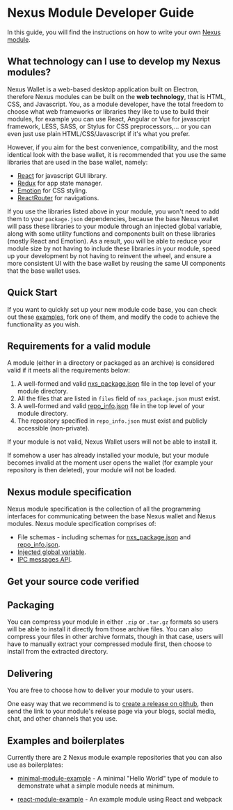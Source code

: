 # Nexus Module Developer Guide

In this guide, you will find the instructions on how to write your own [Nexus module](./README.md).

## What technology can I use to develop my Nexus modules?

Nexus Wallet is a web-based desktop application built on Electron, therefore Nexus modules can be built on the **web technology**, that is HTML, CSS, and Javascript. You, as a module developer, have the total freedom to choose what web frameworks or libraries they like to use to build their modules, for example you can use React, Angular or Vue for javascript framework, LESS, SASS, or Stylus for CSS preprocessors,... or you can even just use plain HTML/CSS/Javascript if it's what you prefer.

However, if you aim for the best convenience, compatibility, and the most identical look with the base wallet, it is recommended that you use the same libraries that are used in the base wallet, namely:

- [React](https://reactjs.org/) for javascript GUI library.
- [Redux](https://redux.js.org/) for app state manager.
- [Emotion](https://emotion.sh) for CSS styling.
- [ReactRouter](https://reacttraining.com/react-router/) for navigations.

If you use the libraries listed above in your module, you won't need to add them to your `package.json` dependencies, because the base Nexus wallet will pass these libraries to your module through an injected global variable, along with some utility functions and components built on these libraries (mostly React and Emotion). As a result, you will be able to reduce your module size by not having to include these libraries in your module, speed up your development by not having to reinvent the wheel, and ensure a more consistent UI with the base wallet by reusing the same UI components that the base wallet uses.

## Quick Start

If you want to quickly set up your new module code base, you can check out these [examples](#examples-and-boilerplates), fork one of them, and modify the code to achieve the functionality as you wish.

## Requirements for a valid module

A module (either in a directory or packaged as an archive) is considered valid if it meets all the requirements below:

1. A well-formed and valid [nxs_package.json](./nxs_package.json.md) file in the top level of your module directory.
2. All the files that are listed in `files` field of `nxs_package.json` must exist.
3. A well-formed and valid [repo_info.json](./repo_info.json.md) file in the top level of your module directory.
4. The repository specified in `repo_info.json` must exist and publicly accessible (non-private).

If your module is not valid, Nexus Wallet users will not be able to install it.

If somehow a user has already installed your module, but your module becomes invalid at the moment user opens the wallet (for example your repository is then deleted), your module will not be loaded.

## Nexus module specification

Nexus module specification is the collection of all the programming interfaces for communicating between the base Nexus wallet and Nexus modules. Nexus module specification comprises of:

- File schemas - including schemas for [nxs_package.json](./nxs_package.json.md) and [repo_info.json](./repo_info.json.md).
- [Injected global variable](./InjectedGlobalVariable.md).
- [IPC messages API](./IPCMessagesAPI.md).

## Get your source code verified

## Packaging

You can compress your module in either `.zip` or `.tar.gz` formats so users will be able to install it directly from those archive files. You can also compress your files in other archive formats, though in that case, users will have to manually extract your compressed module first, then choose to install from the extracted directory.

## Delivering

You are free to choose how to deliver your module to your users.

One easy way that we recommend is to [create a release on github](https://help.github.com/en/articles/creating-releases), then send the link to your module's release page via your blogs, social media, chat, and other channels that you use.

## Examples and boilerplates

Currently there are 2 Nexus module example repositories that you can also use as boilerplates:

- [minimal-module-example](https://github.com/Nexusoft/minimal_module_example) - A minimal "Hello World" type of module to demonstrate what a simple module needs at minimum.

- [react-module-example](https://github.com/Nexusoft/react_module_example) - An example module using React and webpack
